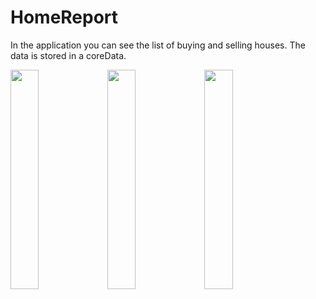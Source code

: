 # HomeReport

In the application you can see the list of buying and selling houses. The data is stored in a coreData.

<p float="left">
<img src="https://user-images.githubusercontent.com/92182846/205638516-71df9e12-7d5f-47c1-bbe9-c4ef11817ba6.png" width=30% height=30%>

<img src="https://user-images.githubusercontent.com/92182846/205638516-71df9e12-7d5f-47c1-bbe9-c4ef11817ba6.png" width=30% height=30%>

<img src="https://user-images.githubusercontent.com/92182846/205638516-71df9e12-7d5f-47c1-bbe9-c4ef11817ba6.png" width=30% height=30%>
</p>
